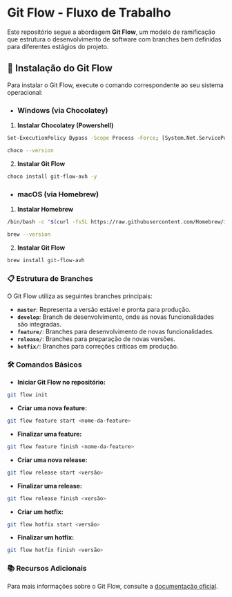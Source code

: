 # Git Flow - Fluxo de Trabalho

Este repositório segue a abordagem **Git Flow**, um modelo de ramificação que estrutura o desenvolvimento de software com branches bem definidas para diferentes estágios do projeto.

## 🔄 Instalação do Git Flow

Para instalar o Git Flow, execute o comando correspondente ao seu sistema operacional:

- ### **Windows (via Chocolatey)**

1. **Instalar Chocolatey (Powershell)**
```bash
Set-ExecutionPolicy Bypass -Scope Process -Force; [System.Net.ServicePointManager]::SecurityProtocol = [System.Net.ServicePointManager]::SecurityProtocol -bor 3072; iex ((New-Object System.Net.WebClient).DownloadString('https://community.chocolatey.org/install.ps1'))

choco --version
```
2. **Instalar Git Flow**
```bash
choco install git-flow-avh -y
```

- ### **macOS (via Homebrew)**

1. **Instalar Homebrew**
```bash
/bin/bash -c "$(curl -fsSL https://raw.githubusercontent.com/Homebrew/install/HEAD/install.sh)"

brew --version
```

2. **Instalar Git Flow**
```bash
brew install git-flow-avh
```

### 📋 Estrutura de Branches

O Git Flow utiliza as seguintes branches principais:

- **`master`**: Representa a versão estável e pronta para produção.
- **`develop`**: Branch de desenvolvimento, onde as novas funcionalidades são integradas.
- **`feature/`**: Branches para desenvolvimento de novas funcionalidades.
- **`release/`**: Branches para preparação de novas versões.
- **`hotfix/`**: Branches para correções críticas em produção.

### 🛠️ Comandos Básicos

- **Iniciar Git Flow no repositório:**

```bash
git flow init
```

- **Criar uma nova feature:**

```bash
git flow feature start <nome-da-feature>
```

- **Finalizar uma feature:**

```bash
git flow feature finish <nome-da-feature>
```

- **Criar uma nova release:**

```bash
git flow release start <versão>
```

- **Finalizar uma release:**

```bash
git flow release finish <versão>
```

- **Criar um hotfix:**

```bash
git flow hotfix start <versão>
```

- **Finalizar um hotfix:**

```bash
git flow hotfix finish <versão>
```

### 📚 Recursos Adicionais

Para mais informações sobre o Git Flow, consulte a [documentação oficial](https://github.com/nvie/gitflow).
